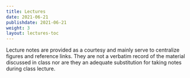 ```yaml
---
title: Lectures
date: 2021-06-21
publishdate: 2021-06-21
weight: 3
layout: lectures-toc
---
```


Lecture notes are provided as a courtesy and mainly serve to centralize figures and reference links. They are not a verbatim record of the material discussed in class nor are they an adequate substitution for taking notes during class lecture.
